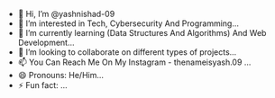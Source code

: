 - 👋 Hi, I’m @yashnishad-09 
- 👀 I’m interested in Tech, Cybersecurity And Programming...
- 🌱 I’m currently learning (Data Structures And Algorithms) And Web Development...
- 💞️ I’m looking to collaborate on different types of projects...
- 📫 You Can Reach Me On My Instagram - thenameisyash.09 ...
- 😄 Pronouns: He/Him...
- ⚡ Fun fact:  ...

<!---
yashnishad-09/yashnishad-09 is a ✨ special ✨ repository because its `README.md` (this file) appears on your GitHub profile.
You can click the Preview link to take a look at your changes.
--->
